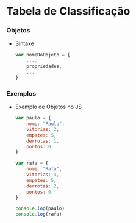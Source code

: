 # Tabela de Classificação

### Objetos

* Sintaxe
    ```js
    var nomeDoObjeto = {
        ...,
        propriedades,
        ...
    }
    ```

### Exemplos

* Exemplo de Objetos no JS
    ```js
    var paulo = {
        nome: "Paulo",
        vitorias: 2,
        empates: 5,
        derrotas: 1,
        pontos: 0
    }

    var rafa = {
        nome: "Rafa",
        vitorias: 3,
        empates: 5,
        derrotas: 2,
        pontos: 0
    }

    console.log(paulo)
    console.log(rafa)
    ```